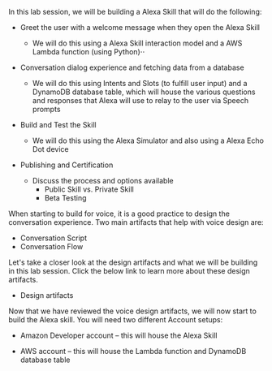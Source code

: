 In this lab session, we will be building a Alexa Skill that will do the following:

- Greet the user with a welcome message when they open the Alexa Skill

  - We will do this using a Alexa Skill interaction model and a AWS Lambda function (using Python)⋅⋅

- Conversation dialog experience and fetching data from a database

  - We will do this using Intents and Slots (to fulfill user input) and a DynamoDB database table, which will house the various questions and responses that Alexa will use to relay to the user via Speech prompts

- Build and Test the Skill

  - We will do this using the Alexa Simulator and also using a Alexa Echo Dot device

- Publishing and Certification
  - Discuss the process and options available
    - Public Skill vs. Private Skill
    - Beta Testing

When starting to build for voice, it is a good practice to design the conversation experience. Two main artifacts that help with voice design are:

- Conversation Script
- Conversation Flow

Let's take a closer look at the design artifacts and what we will be building in this lab session. Click the below link to learn more about these design artifacts.

- Design artifacts

Now that we have reviewed the voice design artifacts, we will now start to build the Alexa skill. You will need two different Account setups:

- Amazon Developer account – this will house the Alexa Skill

- AWS account – this will house the Lambda function and DynamoDB database table

